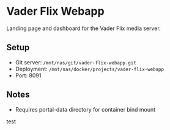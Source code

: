 # Vader Flix Webapp

Landing page and dashboard for the Vader Flix media server.

## Setup
- Git server: `/mnt/nas/git/vader-flix-webapp.git`
- Deployment: `/mnt/nas/docker/projects/vader-flix-webapp`
- Port: 8091

## Notes
- Requires portal-data directory for container bind mount 

test